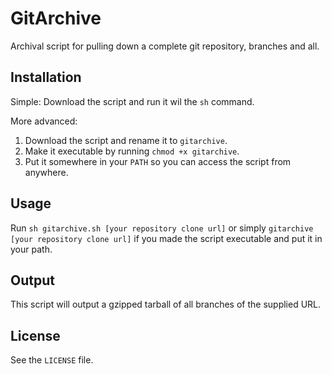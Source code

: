 # GitArchive

Archival script for pulling down a complete git repository, branches and all.

## Installation
Simple: Download the script and run it wil the `sh` command.

More advanced:

1. Download the script and rename it to `gitarchive`.
2. Make it executable by running `chmod +x gitarchive`.
3. Put it somewhere in your `PATH` so you can access the script from anywhere.

## Usage
Run `sh gitarchive.sh [your repository clone url]` or simply `gitarchive [your repository clone url]` if you made the script executable and put it in your path.

## Output
This script will output a gzipped tarball of all branches of the supplied URL.

## License
See the `LICENSE` file.
